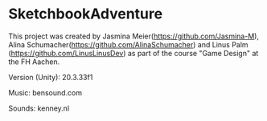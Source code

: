 # SketchbookAdventure
 
This project was created by Jasmina Meier(https://github.com/Jasmina-M), Alina Schumacher(https://github.com/AlinaSchumacher) and Linus Palm (https://github.com/LinusLinusDev) as part of the course "Game Design" at the FH Aachen.

Version (Unity): 20.3.33f1 

Music: bensound.com

Sounds: kenney.nl
